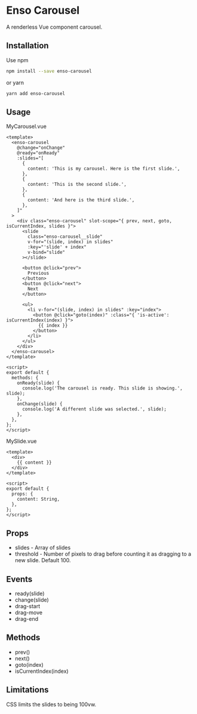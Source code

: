 # Enso Carousel

A renderless Vue component carousel.

## Installation

Use npm

```bash
npm install --save enso-carousel
```

or yarn

```bash
yarn add enso-carousel
```

## Usage

MyCarousel.vue

```vue
<template>
  <enso-carousel
    @change="onChange"
    @ready="onReady"
    :slides="[
      {
        content: 'This is my carousel. Here is the first slide.',
      },
      {
        content: 'This is the second slide.',
      },
      {
        content: 'And here is the third slide.',
      },
    ]"
  >
    <div class="enso-carousel" slot-scope="{ prev, next, goto, isCurrentIndex, slides }">
      <slide
        class="enso-carousel__slide"
        v-for="(slide, index) in slides"
        :key="'slide' + index"
        v-bind="slide"
      ></slide>

      <button @click="prev">
        Previous
      </button>
      <button @click="next">
        Next
      </button>

      <ul>
        <li v-for="(slide, index) in slides" :key="index">
          <button @click="goto(index)" :class="{ 'is-active': isCurrentIndex(index) }">
            {{ index }}
          </button>
        </li>
      </ul>
    </div>
  </enso-carousel>
</template>

<script>
export default {
  methods: {
    onReady(slide) {
      console.log('The carousel is ready. This slide is showing.', slide);
    },
    onChange(slide) {
      console.log('A different slide was selected.', slide);
    },
  },
};
</script>
```

MySlide.vue

```vue
<template>
  <div>
    {{ content }}
  </div>
</template>

<script>
export default {
  props: {
    content: String,
  },
};
</script>
```

## Props

- slides - Array of slides
- threshold - Number of pixels to drag before counting it as dragging to a new slide. Default 100.

## Events

- ready(slide)
- change(slide)
- drag-start
- drag-move
- drag-end

## Methods

- prev()
- next()
- goto(index)
- isCurrentIndex(index)

## Limitations

CSS limits the slides to being 100vw.
